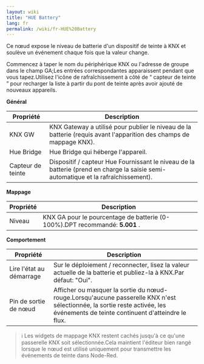 ```yaml
---
layout: wiki
title: "HUE Battery"
lang: fr
permalink: /wiki/fr-HUE%20Battery
---
```

Ce nœud expose le niveau de batterie d'un dispositif de teinte à KNX et soulève un événement chaque fois que la valeur change. 

Commencez à taper le nom du périphérique KNX ou l'adresse de groupe dans le champ GA;Les entrées correspondantes apparaissent pendant que vous tapez.Utilisez l'icône de rafraîchissement à côté de <q> capteur de teinte </Q> pour recharger la liste à partir du pont de teinte après avoir ajouté de nouveaux appareils.

**Général**

| Propriété | Description |
|-|-|
|KNX GW |KNX Gateway a utilisé pour publier le niveau de la batterie (requis avant l'apparition des champs de mappage KNX).|
|Hue Bridge |Hue Bridge qui héberge l'appareil.|
|Capteur de teinte |Dispositif / capteur Hue Fournissant le niveau de la batterie (prend en charge la saisie semi-automatique et la rafraîchissement).|

**Mappage**

| Propriété | Description |
|-|-|
|Niveau |KNX GA pour le pourcentage de batterie (0-100%).DPT recommandé: <b> 5.001 </b>.|

**Comportement**

| Propriété | Description |
|-|-|
|Lire l'état au démarrage |Sur le déploiement / reconnecter, lisez la valeur actuelle de la batterie et publiez-la à KNX.Par défaut: "Oui".|
|Pin de sortie de nœud |Afficher ou masquer la sortie du nœud-rouge.Lorsqu'aucune passerelle KNX n'est sélectionnée, la sortie reste activée, les événements de teinte continuent d'atteindre le flux.|

> ℹ️ Les widgets de mappage KNX restent cachés jusqu'à ce qu'une passerelle KNX soit sélectionnée.Cela maintient l'éditeur bien rangé lorsque le nœud est utilisé uniquement pour transmettre les événements de teinte dans Node-Red.
